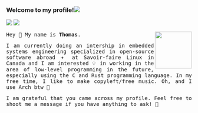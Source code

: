 ### Welcome to my profile!<a href="https://github.com/404"><img src="https://user-images.githubusercontent.com/73097560/115834477-dbab4500-a447-11eb-908a-139a6edaec5c.gif"></a>
<!--
<a href="https://gitlab.com/Asperatus"><img src="https://img.shields.io/badge/GitLab-1f1f1f?style=for-the-badge&logo=gitlab&logoColor=white"></img></a>
<a href="https://github.com/Ballasi"><img src="https://img.shields.io/badge/GitHub-100000?style=for-the-badge&logo=github&logoColor=white"></img></a>-->
<a href="https://www.linkedin.com/in/ballasi/"><img src="https://img.shields.io/badge/LinkedIn-0077B5?style=for-the-badge&logo=linkedin&logoColor=white"></img></a>
<a href="https://www.ballasi.com"><img src="https://img.shields.io/badge/Website-%23.svg?&style=for-the-badge&logo=&logoColor=white%22"></img></a>

<img align="right" src="https://cdn.discordapp.com/attachments/414542714365935626/918387026364084254/unknown.png" width="100px">

<samp>
  Hey 👋 My name is <b>Thomas</b>.
    <p align="justify">I am currently doing an intership in embedded systems engineering specialized in open-source software abroad ✈️ at Savoir-faire Linux in Canada and I am interested 💡 in working in the area of low-level programming in the future, especially using the C and Rust programming language. In my free time, I like to make copyleft/free music. Oh, and I use Arch btw 🐧</p>
</samp>

<samp>
  <p align="justify">I am grateful that you came across my profile. Feel free to shoot me a message if you have anything to ask! 🙂</p>
</samp>
